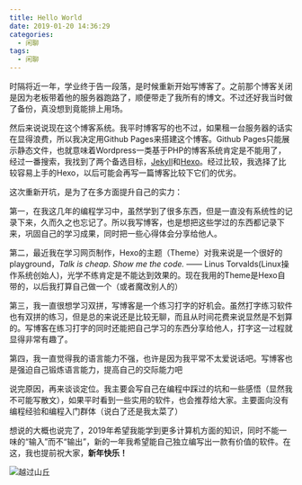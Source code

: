 ```yaml
---
title: Hello World
date: 2019-01-20 14:36:29
categories:
  - 闲聊
tags:
  - 闲聊
---
```

时隔将近一年，学业终于告一段落，是时候重新开始写博客了。之前那个博客关闭是因为老板带着他的服务器跑路了，顺便带走了我所有的博文。不过还好我当时做了备份，真没想到竟能排上用场。

然后来说说现在这个博客系统。我平时博客写的也不过，如果租一台服务器的话实在显得浪费，所以我决定用Github Pages来搭建这个博客。Github Pages只能展示静态文件，也就意味着Wordpress一类基于PHP的博客系统肯定是不能用了，经过一番搜索，我找到了两个备选目标，[Jekyll][]和[Hexo][]。经过比较，我选择了比较容易上手的Hexo，以后可能会再写一篇博客比较下它们的优劣。

这次重新开坑，是为了在多方面提升自己的实力：

第一，在我这几年的编程学习中，虽然学到了很多东西，但是一直没有系统性的记录下来，久而久之也忘记了。所以我写博客，也是想把这些学过的东西都记录下来，巩固自己的学习成果，同时把一些心得体会分享给他人。

第二，最近我在学习网页制作，Hexo的主题（Theme）对我来说是一个很好的playground，*Talk is cheap. Show me the code.* —— Linus Torvalds(Linux操作系统创始人)，光学不练肯定是不能达到效果的。现在我用的Theme是Hexo自带的，以后我打算自己做一个（或者魔改别人的）

第三，我一直很想学习双拼，写博客是一个练习打字的好机会。虽然打字练习软件也有双拼的练习，但是总的来说还是比较无聊，而且从时间花费来说显然是不划算的。写博客在练习打字的同时还能把自己学习的东西分享给他人，打字这一过程就显得非常有趣了。

第四，我一直觉得我的语言能力不强，也许是因为我平常不太爱说话吧。写博客也是强迫自己锻炼语言能力，提高自己的交际能力吧

说完原因，再来谈谈定位。我主要会写自己在编程中踩过的坑和一些感悟（显然我不可能写散文），如果平时看到一些实用的软件，也会推荐给大家。主要面向没有编程经验和编程入门群体（说白了还是我太菜了）

想说的大概也说完了，2019年希望我能学到更多计算机方面的知识，同时不能一味的“输入”而不“输出”，新的一年我希望能自己独立编写出一款有价值的软件。在这，我也提前祝大家，**新年快乐！**

![越过山丘](/images/hello_world.jpg)

[Jekyll]: https://jekyllrb.com/
[Hexo]: Https://hexo.io